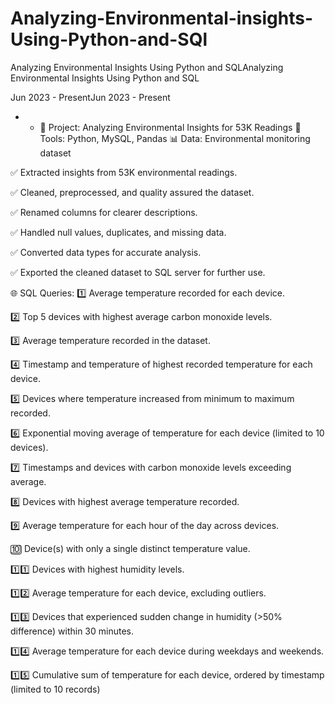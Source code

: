 # Analyzing-Environmental-insights-Using-Python-and-SQl

Analyzing Environmental Insights Using Python and SQLAnalyzing Environmental Insights Using Python and SQL

Jun 2023 - PresentJun 2023 - Present

-
  - 🔬 Project: Analyzing Environmental Insights for 53K Readings
🔧 Tools: Python, MySQL, Pandas
📊 Data: Environmental monitoring dataset

✅ Extracted insights from 53K environmental readings.

✅ Cleaned, preprocessed, and quality assured the dataset.

✅ Renamed columns for clearer descriptions.

✅ Handled null values, duplicates, and missing data.

✅ Converted data types for accurate analysis.

✅ Exported the cleaned dataset to SQL server for further use.


🌐 SQL Queries:
 1️⃣ Average temperature recorded for each device.



 
 2️⃣ Top 5 devices with highest average carbon monoxide levels.



 
 3️⃣ Average temperature recorded in the dataset.


 
 4️⃣ Timestamp and temperature of highest recorded temperature for each device.


 
 5️⃣ Devices where temperature increased from minimum to maximum recorded.


 
 6️⃣ Exponential moving average of temperature for each device (limited to 10 devices).

 
 7️⃣ Timestamps and devices with carbon monoxide levels exceeding average.

 
 8️⃣ Devices with highest average temperature recorded.


 
 9️⃣ Average temperature for each hour of the day across devices.

 
🔟 Device(s) with only a single distinct temperature value.


 1️⃣1️⃣ Devices with highest humidity levels.


 
 1️⃣2️⃣ Average temperature for each device, excluding outliers.


 
 1️⃣3️⃣ Devices that experienced sudden change in humidity (\>50% difference) within 30 minutes.

 
 1️⃣4️⃣ Average temperature for each device during weekdays and weekends.

 
 1️⃣5️⃣ Cumulative sum of temperature for each device, ordered by timestamp (limited to 10 records)
